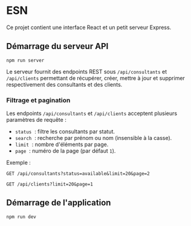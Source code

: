 # ESN

Ce projet contient une interface React et un petit serveur Express.

## Démarrage du serveur API

```
npm run server
```

Le serveur fournit des endpoints REST sous `/api/consultants` et `/api/clients` permettant de récupérer, créer, mettre à jour et supprimer respectivement des consultants et des clients.

### Filtrage et pagination

Les endpoints `/api/consultants` et `/api/clients` acceptent plusieurs paramètres de requête :

- `status` &nbsp;: filtre les consultants par statut.
- `search` &nbsp;: recherche par prénom ou nom (insensible à la casse).
- `limit` &nbsp;: nombre d'éléments par page.
- `page` &nbsp;: numéro de la page (par défaut `1`).

Exemple :

```
GET /api/consultants?status=available&limit=20&page=2

GET /api/clients?limit=20&page=1
```

## Démarrage de l'application

```
npm run dev
```

